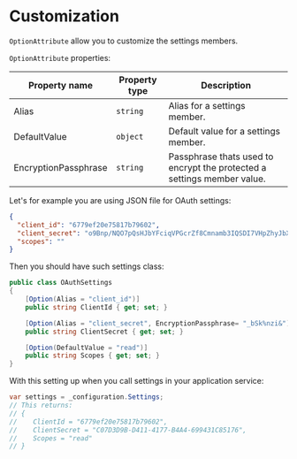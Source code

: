 # Customization

`OptionAttribute` allow you to customize the settings members. 

`OptionAttribute` properties:

| Property name | Property type | Description |
| --- | --- | --- |
| Alias | `string` | Alias for a settings member. |
| DefaultValue | `object` | Default value for a settings member. |
| EncryptionPassphrase | `string` | Passphrase thats used to encrypt the protected a settings member value. |

Let's for example you are using JSON file for OAuth settings:

```json
{
  "client_id": "6779ef20e75817b79602",
  "client_secret": "o9Bnp/NQO7pQsHJbYFciqVPGcrZf8Cmnamb3IQSDI7VHpZhyJbXPwA4KSDK9LQNh",
  "scopes": ""
}
```

Then you should have such settings class:

```csharp
public class OAuthSettings
{
    [Option(Alias = "client_id")]
    public string ClientId { get; set; }

    [Option(Alias = "client_secret", EncryptionPassphrase= "_bSk%nzi&")]
    public string ClientSecret { get; set; }

    [Option(DefaultValue = "read")]
    public string Scopes { get; set; }
}
```

With this setting up when you call settings in your application service:

```csharp
var settings = _configuration.Settings;
// This returns:
// {
//    ClientId = "6779ef20e75817b79602",
//    ClientSecret = "C07D3D9B-D411-4177-B4A4-699431C85176",
//    Scopes = "read"
// }
```